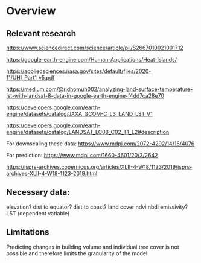 # Overview

## Relevant research

https://www.sciencedirect.com/science/article/pii/S2667010021001712

https://google-earth-engine.com/Human-Applications/Heat-Islands/

https://appliedsciences.nasa.gov/sites/default/files/2020-11/UHI_Part1_v5.pdf

https://medium.com/@ridhomuh002/analyzing-land-surface-temperature-lst-with-landsat-8-data-in-google-earth-engine-f4dd7ca28e70

https://developers.google.com/earth-engine/datasets/catalog/JAXA_GCOM-C_L3_LAND_LST_V1

https://developers.google.com/earth-engine/datasets/catalog/LANDSAT_LC08_C02_T1_L2#description

For downscaling these data: https://www.mdpi.com/2072-4292/14/16/4076

For prediction: https://www.mdpi.com/1660-4601/20/3/2642

https://isprs-archives.copernicus.org/articles/XLII-4-W18/1123/2019/isprs-archives-XLII-4-W18-1123-2019.html

## Necessary data:

elevation?
dist to equator?
dist to coast?
land cover
ndvi
nbdi
emissivity?
LST (dependent variable)

## Limitations
Predicting changes in building volume and individual tree cover is not possible and therefore limits the granularity of the model
